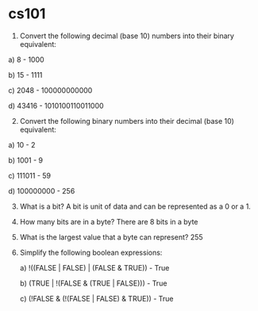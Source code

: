 # cs101
1) Convert the following decimal (base 10) numbers into their binary equivalent:
  
  a) 8 - 1000
  
  b) 15 - 1111
  
  c) 2048 - 100000000000
  
  d) 43416 - 1010100110011000
  
2) Convert the following binary numbers into their decimal (base 10) equivalent:

  a) 10 - 2
  
  b) 1001 - 9
  
  c) 111011 - 59
  
  d) 100000000 - 256
  
3) What is a bit? 
A bit is unit of data and can be represented as a 0 or a 1.

4) How many bits are in a byte? 
There are 8 bits in a byte

5) What is the largest value that a byte can represent? 
255

6) Simplify the following boolean expressions:

	a) !((FALSE | FALSE) | (FALSE & TRUE)) - True
	
	b) (TRUE | !(FALSE & (TRUE | FALSE))) - True
	
	c) (!FALSE & (!(FALSE | FALSE) & TRUE)) - True

